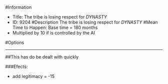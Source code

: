 #Information
 - Title: The tribe is losing respect for $DYNASTY$
 - ID: 9204
#Description
The tribe is losing respect for $DYNASTY$
#Mean Time to Happen:
Base time = 180 months
 - Multiplied by 10 if is controlled by the AI

#Options

___
##This has do be dealt with quickly

###Efects:<ul><li>add legitimacy = -15</li></ul>

